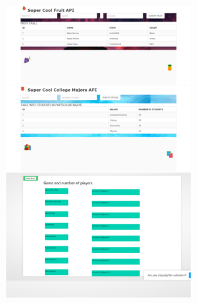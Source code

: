 
<img src="images/Fruitmodel.png">
<img src="images/Majormodel.png">
<img src="images/Arcadegamemodel.png">